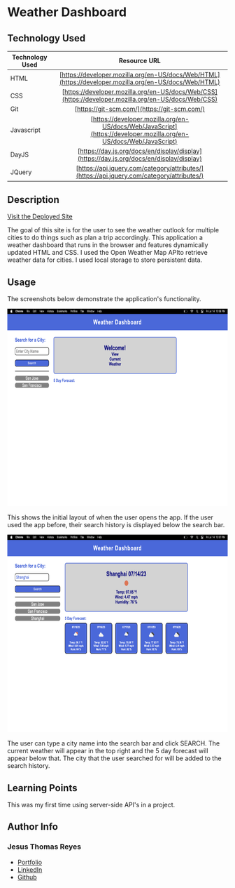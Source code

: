 # Weather Dashboard

## Technology Used 

| Technology Used         | Resource URL           | 
| ------------- |:-------------:| 
| HTML    | [https://developer.mozilla.org/en-US/docs/Web/HTML](https://developer.mozilla.org/en-US/docs/Web/HTML) | 
| CSS     | [https://developer.mozilla.org/en-US/docs/Web/CSS](https://developer.mozilla.org/en-US/docs/Web/CSS)      |   
| Git | [https://git-scm.com/](https://git-scm.com/)     |  
| Javascript | [https://developer.mozilla.org/en-US/docs/Web/JavaScript](https://developer.mozilla.org/en-US/docs/Web/JavaScript) |
| DayJS | [https://day.js.org/docs/en/display/display](https://day.js.org/docs/en/display/display)
| JQuery | [https://api.jquery.com/category/attributes/](https://api.jquery.com/category/attributes/)  

## Description 

[Visit the Deployed Site](https://jesustgr.github.io/weather-dashboard/)

The goal of this site is for the user to see the weather outlook for multiple cities to do things such as plan a trip accordingly. This application a weather dashboard that runs in the browser and features dynamically updated HTML and CSS. I used the Open Weather Map APIto retrieve weather data for cities. I used local storage to store persistent data.


## Usage 

The screenshots below demonstrate the application's functionality.

<img src="assets/image1.png" height="450" width="720" >

This shows the initial layout of when the user opens the app. If the user used the app before, their search history is displayed below the search bar.

<img src="assets/image2.png" height="450" width="720" >

The user can type a city name into the search bar and click SEARCH. The current weather will appear in the top right and the 5 day forecast will appear below that. The city that the user searched for will be added to the search history.

## Learning Points 

This was my first time using server-side API's in a project.

## Author Info


### Jesus Thomas Reyes 


* [Portfolio](https://jesustgr.github.io/my-portfolio/)
* [LinkedIn](https://www.linkedin.com/in/jesus-thomas-reyes-aa001a192/)
* [Github](https://github.com/jesustgr)


